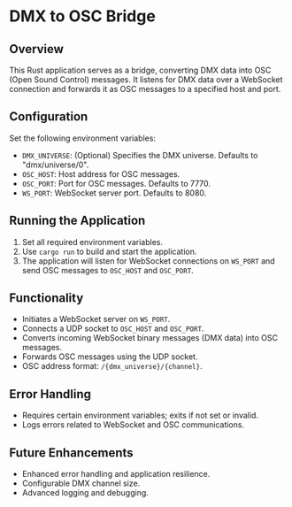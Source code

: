 # DMX to OSC Bridge

## Overview

This Rust application serves as a bridge, converting DMX data into OSC (Open Sound Control) messages. It listens for DMX data over a WebSocket connection and forwards it as OSC messages to a specified host and port.

## Configuration

Set the following environment variables:

- `DMX_UNIVERSE`: (Optional) Specifies the DMX universe. Defaults to "dmx/universe/0".
- `OSC_HOST`: Host address for OSC messages.
- `OSC_PORT`: Port for OSC messages. Defaults to 7770.
- `WS_PORT`: WebSocket server port. Defaults to 8080.

## Running the Application

1. Set all required environment variables.
2. Use `cargo run` to build and start the application.
3. The application will listen for WebSocket connections on `WS_PORT` and send OSC messages to `OSC_HOST` and `OSC_PORT`.

## Functionality

- Initiates a WebSocket server on `WS_PORT`.
- Connects a UDP socket to `OSC_HOST` and `OSC_PORT`.
- Converts incoming WebSocket binary messages (DMX data) into OSC messages.
- Forwards OSC messages using the UDP socket.
- OSC address format: `/{dmx_universe}/{channel}`.

## Error Handling

- Requires certain environment variables; exits if not set or invalid.
- Logs errors related to WebSocket and OSC communications.

## Future Enhancements

- Enhanced error handling and application resilience.
- Configurable DMX channel size.
- Advanced logging and debugging.
